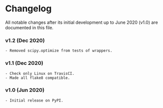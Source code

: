 # Changelog

All notable changes after its initial development up to June 2020 (v1.0) are documented in this file.

### v1.2 (Dec 2020)
    - Removed scipy.optimize from tests of wrappers.

### v1.1 (Dec 2020)
    - Check only Linux on TravisCI.
    - Made all flake8 compatible.

### v1.0 (Jun 2020)
    - Initial release on PyPI.
